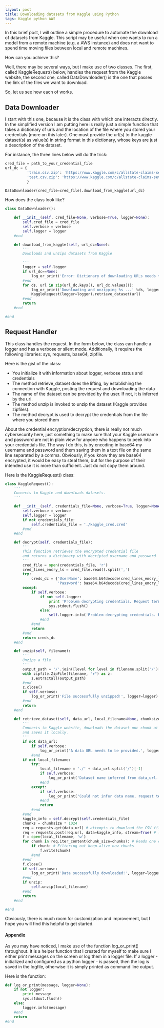 ```yaml
---
layout: post
title: Downloading datasets from Kaggle using Python
tags: Kaggle python AWS
---
```


In this brief post, I will outline a simple procedure to automate the download of datasets from Kaggle.
This script may be useful when one wants to run a model from a remote machine (e.g. a AWS instance) and does not want to spend time moving files between local and remote machines.

How can you achieve this?

Well, there may be several ways, but I make use of two classes. The first, called KaggleRequest() below, handles the request from the Kaggle website, the second one, called DataDownloader() is the one that passes the link of the files we want to download.

So, let us see how each of works.

## Data Downloader

I start with this one, because it is the class with which one interacts directly. In the simplified version I am putting here is really just a simple function that takes a dictionary of urls and the location of the file where you stored your credentials (more on this later). One must provide the url(s) to the kaggle dataset(s) as value(s) in string format in this dictionary, whose keys are just a description of the dataset.

For instance, the three lines below will do the trick:

```python
cred_file = path_to_your_credential_file
url_dc = {
          'train.csv.zip': 'https://www.kaggle.com/c/allstate-claims-severity/download/train.csv.zip',
          'test.csv.zip': 'https://www.kaggle.com/c/allstate-claims-severity/download/test.csv.zip',
          }

DataDownloader(cred_file=cred_file).download_from_kaggle(url_dc)
```

How does the class look like?

```python
class DataDownloader():

    def __init__(self, cred_file=None, verbose=True, logger=None):
        self.cred_file = cred_file
        self.verbose = verbose
        self.logger = logger
    #end

    def download_from_kaggle(self, url_dc=None):
        '''
        Downloads and unzips datasets from Kaggle

        '''
        logger = self.logger
        if url_dc==None:      
            log_or_print('Error: Dictionary of downloading URLs needs to be provided!', logger=logger)
        #end
        for ds, url in zip(url_dc.keys(), url_dc.values()):
            log_or_print('Downloading and unzipping %s ...' %ds, logger=logger)
            KaggleRequest(logger=logger).retrieve_dataset(url)
        #end
        return
    #end

#end
```

## Request Handler

This class handles the request. In the form below, the class can handle a logger and has a verbose or silent mode. Additionally, it requires the following libraries: sys, requests, base64, zipfile.

Here is the gist of the class:

 - You initialize it with information about logger, verbose status and credentials
 - The method retrieve_dataset does the lifting, by establishing the connection with Kaggle, posting the request and downloading the data
 - The name of the dataset can be provided by the user. If not, it is inferred by the url.
 - The method unzip is invoked to unzip the dataset (Kaggle provides zipfiles).
 - The method decrypt is used to decrypt the credentials from the file where you stored them

About the credential encryption/decryption, there is really not much cybersecurity here, just something to make sure that your Kaggle username and password are not in plain view for anyone who happens to peek into your credentials file. The way I do this, is by encoding in base64 my username and password and them saving them in a text file on the same line separated by a comma. Obviously, if you know they are base64 encrypted, it would be easy to steal them, but for the purpose of their intended use it is more than sufficient. Just do not copy them around.

Here is the KaggleRequest() class:


```python
class KaggleRequest():
    '''
    Connects to Kaggle and downloads datasets.
    '''

    def __init__(self, credentials_file=None, verbose=True, logger=None):
        self.verbose = verbose
        self.logger = logger
        if not credentials_file:
            self.credentials_file = './kaggle_cred.cred'
        #end
    #end

    def decrypt(self, credentials_file):
        '''
        This function retrieves the encrypted credential file
        and returns a dictionary with decripted username and password
        '''
        cred_file = open(credentials_file, 'r')
        cred_lines_encry_ls = cred_file.read().split(',')
        try:
            creds_dc = {'UserName': base64.b64decode(cred_lines_encry_ls[0]), 
                        'Password': base64.b64decode(cred_lines_encry_ls[1])}
        except:
            if self.verbose:
                if not self.logger:
                    print 'Problem decrypting credentials. Request terminated.'
                    sys.stdout.flush()
                else:
                    self.logger.info('Problem decrypting credentials. Request terminated.')
                #end
            #end
            return
        #end
        return creds_dc
    #end

    def unzip(self, filename):
        '''
        Unzips a file
        '''
        output_path = '/'.join([level for level in filename.split('/')[0:-1]]) + '/'
        with zipfile.ZipFile(filename, "r") as z:
            z.extractall(output_path)
        #end
        z.close()
        if self.verbose:
            log_or_print('File successfully unzipped!', logger=logger)
        #end
        return
    #end

    def retrieve_dataset(self, data_url, local_filename=None, chunksize=512, unzip=True):
        '''
        Connects to Kaggle website, downloads the dataset one chunk at a time
        and saves it locally.
        '''
        if not data_url:
            if self.verbose:
                log_or_print('A data URL needs to be provided.', logger=logger)
            #end
        if not local_filename:
            try:
                local_filename = './' + data_url.split('/')[-1]
                if self.verbose:
                    log_or_print('Dataset name inferred from data_url. It is going to be saved in the default location.', logger=logger)
                #end
            except:
                if self.verbose:
                    log_or_print('Could not infer data name, request terminated.', logger=logger)
                #end
                return
            #end
        #end
        kaggle_info = self.decrypt(self.credentials_file)
        chunks = chunksize * 1024
        req = requests.get(data_url) # attempts to download the CSV file and gets rejected because we are not logged in
        req = requests.post(req.url, data=kaggle_info, stream=True) # login to Kaggle and retrieve the data
        f = open(local_filename, 'w')
        for chunk in req.iter_content(chunk_size=chunks): # Reads one chunk at a time into memory
            if chunk: # Filtering out keep-alive new chunks
                f.write(chunk)
            #end
        #end
        f.close()
        if self.verbose:
            log_or_print('Data successfully downloaded!', logger=logger)
        #end
        if unzip:
            self.unzip(local_filename)
        #end
        return
    #end

#end
```

Obviously, there is much room for customization and improvement, but I hope you will find this helpful to get started.

#### Appendix

As you may have noticed, I make use of the function log_or_print() throughout. It is a helper function that I created for myself to make sure I either print messages on the screen or log them in a logger file. If a logger - initialized and configured as a python logger - is passed, then the log is saved in the logfile, otherwise it is simply printed as command line output.

Here is the function:

```python
def log_or_print(message, logger=None):
    if not logger:
        print message
        sys.stdout.flush()
    else:
        logger.info(message)
    #end
    return
#end
```

<script>
  (function(i,s,o,g,r,a,m){i['GoogleAnalyticsObject']=r;i[r]=i[r]||function(){
  (i[r].q=i[r].q||[]).push(arguments)},i[r].l=1*new Date();a=s.createElement(o),
  m=s.getElementsByTagName(o)[0];a.async=1;a.src=g;m.parentNode.insertBefore(a,m)
  })(window,document,'script','https://www.google-analytics.com/analytics.js','ga');

  ga('create', 'UA-101907146-1', 'auto');
  ga('send', 'pageview');

</script>